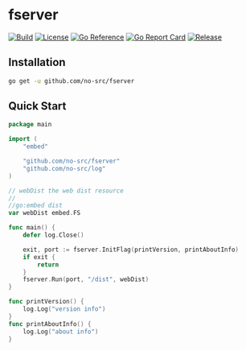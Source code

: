 # fserver

[![Build](https://img.shields.io/github/actions/workflow/status/no-src/fserver/go.yml?branch=main)](https://github.com/no-src/fserver/actions)
[![License](https://img.shields.io/github/license/no-src/fserver)](https://github.com/no-src/fserver/blob/main/LICENSE)
[![Go Reference](https://pkg.go.dev/badge/github.com/no-src/fserver.svg)](https://pkg.go.dev/github.com/no-src/fserver)
[![Go Report Card](https://goreportcard.com/badge/github.com/no-src/fserver)](https://goreportcard.com/report/github.com/no-src/fserver)
[![Release](https://img.shields.io/github/v/release/no-src/fserver)](https://github.com/no-src/fserver/releases)

## Installation

```bash
go get -u github.com/no-src/fserver
```

## Quick Start

```go
package main

import (
	"embed"

	"github.com/no-src/fserver"
	"github.com/no-src/log"
)

// webDist the web dist resource
//
//go:embed dist
var webDist embed.FS

func main() {
	defer log.Close()

	exit, port := fserver.InitFlag(printVersion, printAboutInfo)
	if exit {
		return
	}
	fserver.Run(port, "/dist", webDist)
}

func printVersion() {
	log.Log("version info")
}
func printAboutInfo() {
	log.Log("about info")
}
```